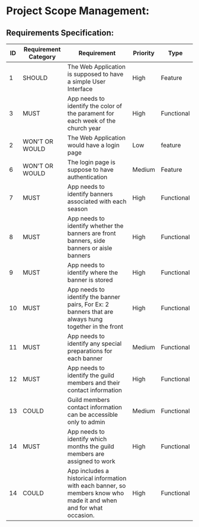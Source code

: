 # Project Scope Management:

##  Requirements Specification:

ID|Requirement Category|Requirement|Priority|Type|
---|---|---|---|---|
1 |SHOULD|The Web Application is supposed to have a simple User Interface |High|Feature
3 |MUST|App needs to identify the color of the parament for each week of the church year |High|Functional
2 |WON'T OR WOULD|The Web Application would have a login page |Low|feature
6 |WON'T OR WOULD|The login page is suppose to have authentication|Medium|Feature
7 |MUST|App needs to identify banners associated with each season|High|Functional
8 |MUST|App needs to identify whether the banners are front banners, side banners or aisle banners|High|Functional
9 |MUST|App needs to identify where the banner is stored|High|Functional
10|MUST|App needs to identify the banner pairs, For Ex: 2 banners that are always hung together in the front|High|Functional
11|MUST|App needs to identify any special preparations for each banner|Medium|Functional
12|MUST|App needs to identify the guild members and their contact information|High|Functional
13|COULD|Guild members contact information can be accessible only to admin|Medium|Functional
14|MUST|App needs to identify which months the guild members are assigned to work|High|Functional
14|COULD|App includes a historical information with each banner, so members know who made it and when and for what occasion.|High|Functional





